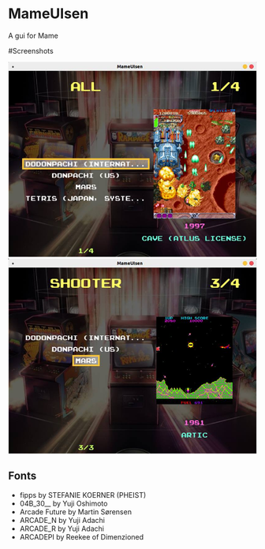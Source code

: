 # MameUIsen
A gui for Mame

#Screenshots

![Games selection 1](https://raw.githubusercontent.com/JosephCaillet/MameUIsen/master/mameUIsen1.jpg)
![Games selection 2](https://raw.githubusercontent.com/JosephCaillet/MameUIsen/master/mameUIsen2.jpg)

## Fonts
* fipps by STEFANIE KOERNER (PHEIST)
* 04B_30__ by Yuji Oshimoto
* Arcade Future by Martin Sørensen
* ARCADE_N by Yuji Adachi
* ARCADE_R by Yuji Adachi
* ARCADEPI by Reekee of Dimenzioned
